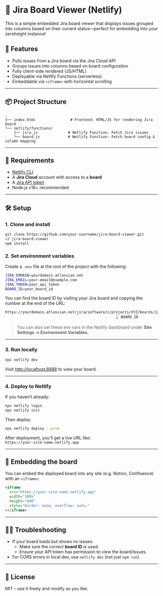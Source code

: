 # 🧩 Jira Board Viewer (Netlify)

This is a simple embedded Jira board viewer that displays issues grouped into columns based on their current status—perfect for embedding into your zeroheight instance!

## 🚀 Features

- Pulls issues from a Jira board via the Jira Cloud API
- Groups issues into columns based on board configuration
- Fully client-side rendered (JS/HTML)
- Deployable via Netlify Functions (serverless)
- Embeddable via `<iframe>` with horizontal scrolling

---

## 📦 Project Structure

```
.
├── index.html                # Frontend: HTML/JS for rendering Jira board
└── netlify/functions/
    ├── jira.js              # Netlify Function: Fetch Jira issues
    └── board.js             # Netlify Function: Fetch board config & column mapping
```

---

## 🧰 Requirements

- [Netlify CLI](https://docs.netlify.com/cli/get-started/)
- A **Jira Cloud** account with access to a **board**
- A [Jira API token](https://id.atlassian.com/manage-profile/security/api-tokens)
- Node.js v18+ recommended

---

## 🛠 Setup

### 1. Clone and install

```bash
git clone https://github.com/your-username/jira-board-viewer.git
cd jira-board-viewer
npm install
```

### 2. Set environment variables

Create a `.env` file at the root of the project with the following:

```bash
JIRA_DOMAIN=yourdomain.atlassian.net
JIRA_EMAIL=your-email@example.com
JIRA_TOKEN=your_api_token
BOARD_ID=your_board_id
```

You can find the board ID by visiting your Jira board and copying the number at the end of the URL:
```
https://yourdomain.atlassian.net/jira/software/c/projects/XYZ/boards/1234
                                                   👆 BOARD_ID
```

> You can also set these env vars in the Netlify dashboard under **Site Settings → Environment Variables**.

---

### 3. Run locally

```bash
npx netlify dev
```

Visit [http://localhost:8888](http://localhost:8888) to view your board.

---

### 4. Deploy to Netlify

If you haven’t already:

```bash
npx netlify login
npx netlify init
```

Then deploy:

```bash
npx netlify deploy --prod
```

After deployment, you'll get a live URL like:  
`https://your-site-name.netlify.app`

---

## 🔗 Embedding the board

You can embed the deployed board into any site (e.g. Notion, Confluence) with an `<iframe>`:

```html
<iframe
  src="https://your-site-name.netlify.app"
  width="100%"
  height="600"
  style="border: none; overflow: auto;"
></iframe>
```

---

## 🙋‍♀️ Troubleshooting

- If your board loads but shows no issues:
  - Make sure the correct **board ID** is used.
  - Ensure your API token has permission to view the board/issues.
- For CORS errors in local dev, use `netlify dev` (not just `npm run`).

---

## 📃 License

MIT – use it freely and modify as you like.
